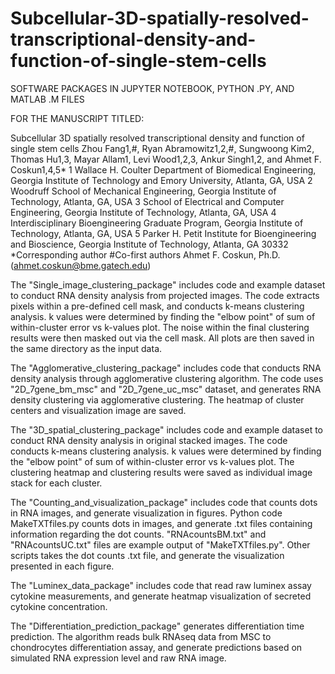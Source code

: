 # Subcellular-3D-spatially-resolved-transcriptional-density-and-function-of-single-stem-cells

SOFTWARE PACKAGES IN JUPYTER NOTEBOOK, PYTHON .PY, AND MATLAB .M FILES

FOR THE MANUSCRIPT TITLED:

Subcellular 3D spatially resolved transcriptional density and function of single stem cells
Zhou Fang1,#,  Ryan Abramowitz1,2,#, Sungwoong Kim2, Thomas Hu1,3, Mayar Allam1, Levi Wood1,2,3, Ankur Singh1,2, and Ahmet F. Coskun1,4,5*
1 Wallace H. Coulter Department of Biomedical Engineering, Georgia Institute of Technology and Emory University, Atlanta, GA, USA
2 Woodruff School of Mechanical Engineering, Georgia Institute of Technology, Atlanta, GA, USA
3 School of Electrical and Computer Engineering, Georgia Institute of Technology, Atlanta, GA, USA
4 Interdisciplinary Bioengineering Graduate Program, Georgia Institute of Technology, Atlanta, GA, USA
5 Parker H. Petit Institute for Bioengineering and Bioscience, Georgia Institute of Technology, Atlanta, GA 30332
*Corresponding author
#Co-first authors 
Ahmet F. Coskun, Ph.D. (ahmet.coskun@bme.gatech.edu)


The "Single_image_clustering_package" includes code and example dataset to conduct RNA density analysis from projected images.
The code extracts pixels within a pre-defined cell mask, and conducts k-means clustering analysis. k values were determined by finding the "elbow point" of sum of within-cluster error vs k-values plot. The noise within the final clustering results were then masked out via the cell mask. All plots are then saved in the same directory as the input data.

The "Agglomerative_clustering_package" includes code that conducts RNA density analysis through agglomerative clustering algorithm.
The code uses "2D_7gene_bm_msc" and "2D_7gene_uc_msc" dataset, and generates RNA density clustering via agglomerative clustering. The heatmap of cluster centers and visualization image are saved.

The "3D_spatial_clustering_package" includes code and example dataset to conduct RNA density analysis in original stacked images.
The code conducts k-means clustering analysis. k values were determined by finding the "elbow point" of sum of within-cluster error vs k-values plot. The clustering heatmap and clustering results were saved as individual image stack for each cluster.

The "Counting_and_visualization_package" includes code that counts dots in RNA images, and generate visualization in figures.
Python code MakeTXTfiles.py counts dots in images, and generate .txt files containing information regarding the dot counts. "RNAcountsBM.txt" and "RNAcountsUC.txt" files are example output of "MakeTXTfiles.py". Other scripts takes the dot counts .txt file, and generate the visualization presented in each figure.

The "Luminex_data_package" includes code that read raw luminex assay cytokine measurements, and generate heatmap visualization of secreted cytokine concentration.

The "Differentiation_prediction_package" generates differentiation time prediction.
The algorithm reads bulk RNAseq data from MSC to chondrocytes differentiation assay, and generate predictions based on simulated RNA expression level and raw RNA image.
